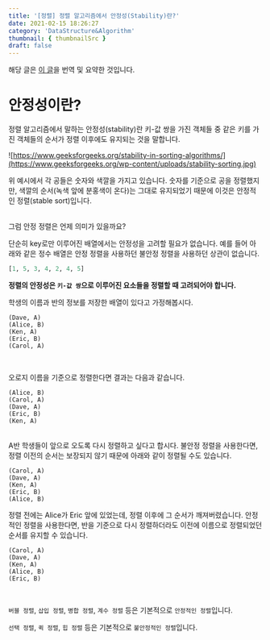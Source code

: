 ```yaml
---
title: '[정렬] 정렬 알고리즘에서 안정성(Stability)란?'
date: 2021-02-15 18:26:27
category: 'DataStructure&Algorithm'
thumbnail: { thumbnailSrc }
draft: false
---
```


해당 글은 [이 글](https://www.geeksforgeeks.org/stability-in-sorting-algorithms/)을 번역 및 요약한 것입니다.

# 안정성이란? 

정렬 알고리즘에서 말하는 안정성(stability)란 키-값 쌍을 가진 객체들 중 같은 키를 가진 객체들의 순서가 정렬 이후에도 유지되는 것을 말합니다.

![https://www.geeksforgeeks.org/stability-in-sorting-algorithms/](https://www.geeksforgeeks.org/wp-content/uploads/stability-sorting.jpg)

위 예시에서 각 공들은 숫자와 색깔을 가지고 있습니다. 숫자를 기준으로 공을 정렬했지만, 색깔의 순서(녹색 앞에 분홍색이 온다)는 그대로 유지되었기 때문에 이것은 안정적인 정렬(stable sort)입니다.

<br/>
그럼 안정 정렬은 언제 의미가 있을까요?

단순히 key로만 이루어진 배열에서는 안정성을 고려할 필요가 없습니다. 예를 들어 아래와 같은 정수 배열은 안정 정렬을 사용하던 불안정 정렬을 사용하던 상관이 없습니다.

```python
[1, 5, 3, 4, 2, 4, 5]
```

**정렬의 안정성은 `키-값 쌍`으로 이루어진 요소들을 정렬할 때 고려되어야 합니다.**

학생의 이름과 반의 정보를 저장한 배열이 있다고 가정해봅시다.
```python{2, 4}
(Dave, A)
(Alice, B) 
(Ken, A)
(Eric, B)
(Carol, A)
```
<br />

오로지 이름을 기준으로 정렬한다면 결과는 다음과 같습니다.

```python{1, 4}
(Alice, B)
(Carol, A)
(Dave, A)
(Eric, B)
(Ken, A)
```

<br />
A반 학생들이 앞으로 오도록 다시 정렬하고 싶다고 합시다. 불안정 정렬을 사용한다면, 정렬 이전의 순서는 보장되지 않기 때문에 아래와 같이 정렬될 수도 있습니다.

```python{4, 5}
(Carol, A)
(Dave, A)
(Ken, A)
(Eric, B)
(Alice, B)
```

정렬 전에는 Alice가 Eric 앞에 있었는데, 정렬 이후에 그 순서가 깨져버렸습니다. 
안정적인 정렬을 사용한다면, 반을 기준으로 다시 정렬하더라도 이전에 이름으로 정렬되었던 순서를 유지할 수 있습니다.

```python{4, 5}
(Carol, A)
(Dave, A)
(Ken, A)
(Alice, B)
(Eric, B)
```
<br />

`버블 정렬`, `삽입 정렬`, `병합 정렬`, `계수 정렬` 등은 기본적으로 `안정적인 정렬`입니다.

`선택 정렬`, `퀵 정렬`, `힙 정렬` 등은 기본적으로 `불안정적인 정렬`입니다.



